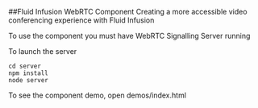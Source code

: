 ##Fluid Infusion WebRTC Component
Creating a more accessible video conferencing experience with Fluid Infusion

To use the component you must have WebRTC Signalling Server running

To launch the server
 
	cd server
	npm install
	node server

To see the component demo, open demos/index.html